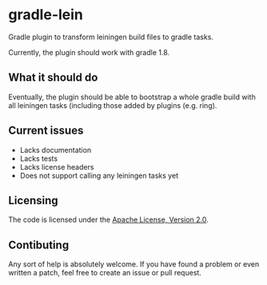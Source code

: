 gradle-lein
===========

Gradle plugin to transform leiningen build files to gradle tasks.

Currently, the plugin should work with gradle 1.8.

## What it should do
Eventually, the plugin should be able to bootstrap a whole gradle build with all leiningen tasks (including those added by plugins (e.g. ring).

## Current issues
* Lacks documentation
* Lacks tests
* Lacks license headers
* Does not support calling any leiningen tasks yet

## Licensing
The code is licensed under the [Apache License, Version 2.0](http://www.apache.org/licenses/LICENSE-2.0).


## Contibuting
Any sort of help is absolutely welcome. If you have found a problem or even written a patch, feel free to create an issue or pull request.
